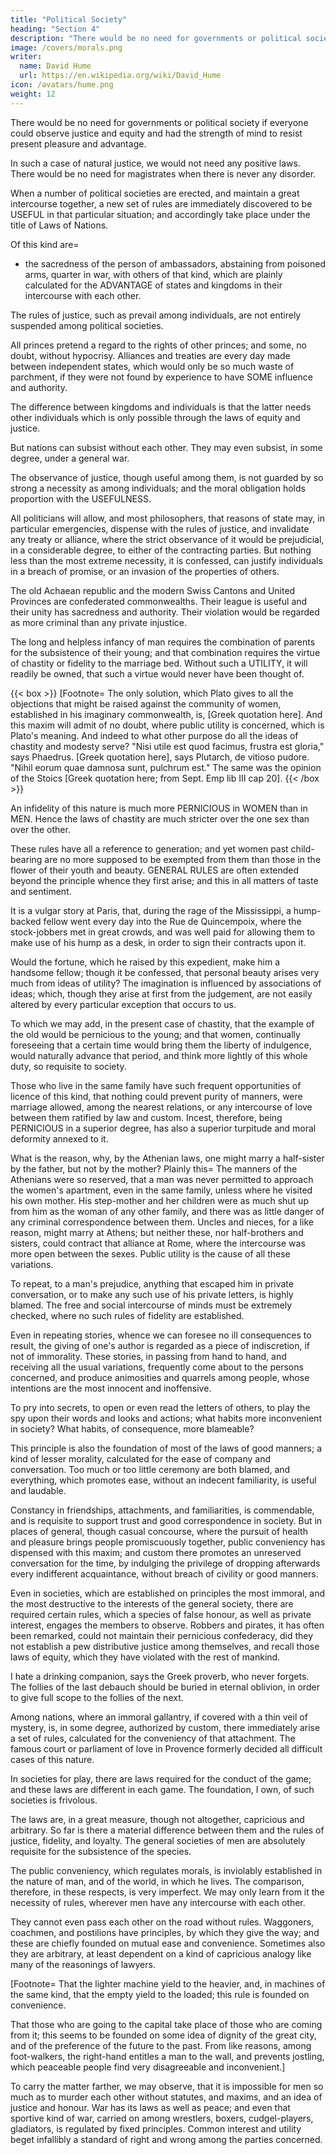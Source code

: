 ```yaml
---
title: "Political Society"
heading: "Section 4"
description: "There would be no need for governments or political society if everyone could observe justice and equity and had the strength of mind to resist present pleasure and advantage"
image: /covers/morals.png
writer:
  name: David Hume
  url: https://en.wikipedia.org/wiki/David_Hume
icon: /avatars/hume.png
weight: 12
---
```



<!-- Had every man sufficient SAGACITY to perceive, at all times, the strong interest which binds him to the observance of justice and equity, and STRENGTH OF MIND sufficient to persevere in a steady adherence to a general and a distant interest, in opposition to the allurements of  -->

There would be no need for governments or political society if everyone could observe justice and equity and had the strength of mind to resist present pleasure and advantage.

<!-- , but each man, following his natural liberty, had lived in entire peace and harmony with all others.  -->

In such a case of natural justice, we would not need any positive laws. There would be no need for <!-- where  is, of itself, a sufficient restraint? Why create --> magistrates when there is never any disorder. 

<!--  or iniquity? Why abridge our native freedom, when, in every instance, the utmost exertion of it is found innocent and beneficial? It is evident, that, if government were totally useless, it never could have place, and that the sole foundation of the duty of allegiance is the ADVANTAGE, which it procures to society, by preserving peace and order among mankind. -->

When a number of political societies are erected, and maintain a great intercourse together, a new set of rules are immediately discovered to be USEFUL in that particular situation; and accordingly take place under the title of Laws of Nations. 

Of this kind are= 
- the sacredness of the person of ambassadors, abstaining from poisoned arms, quarter in war, with others of that kind, which are plainly calculated for the ADVANTAGE of states and kingdoms in their intercourse with each other.

The rules of justice, such as prevail among individuals, are not entirely suspended among political societies. 

All princes pretend a regard to the rights of other princes; and some, no doubt, without hypocrisy. Alliances and treaties are every day made between independent states, which would only be so much waste of parchment, if they were not found by experience to have SOME influence and authority. 

The difference between kingdoms and individuals is that the latter needs other individuals which is only possible through the laws of equity and justice. 

<!-- Such a licentious conduct leads to disorder, confusion, and total war.  -->

But nations can subsist without each other. They may even subsist, in some degree, under a general war. 

The observance of justice, though useful among them, is not guarded by so strong a necessity as among individuals; and the moral obligation holds proportion with the USEFULNESS. 

All politicians will allow, and most philosophers, that reasons of state may, in particular emergencies, dispense with the rules of justice, and invalidate any treaty or alliance, where the strict observance of it would be prejudicial, in a considerable degree, to either of the contracting parties. But nothing less than the most extreme necessity, it is confessed, can justify individuals in a breach of promise, or an invasion of the properties of others.

The old Achaean republic and the modern Swiss Cantons and United Provinces are confederated commonwealths. Their league is useful and their unity has sacredness and authority. Their violation would be regarded as more criminal than any private injustice.

The long and helpless infancy of man requires the combination of parents for the subsistence of their young; and that combination requires the virtue of chastity or fidelity to the marriage bed. Without such a UTILITY, it will readily be owned, that such a virtue would never have been thought of.

{{< box >}}
 [Footnote=  The only solution, which Plato gives to all the objections that might be raised against the community of women, established in his imaginary commonwealth, is, [Greek quotation here]. <!-- Scite enim istud et dicitur et dicetur, Id quod utile sit honestum esse,
quod autem inutile sit turpe esse. [De Rep lib v p 457 ex edit Ser]. --> And
this maxim will admit of no doubt, where public utility is concerned, which is Plato's meaning. And indeed to what other purpose do all the ideas of chastity and modesty serve? "Nisi utile est quod facimus, frustra est gloria," says Phaedrus. [Greek quotation here], says Plutarch, de vitioso pudore. "Nihil eorum quae damnosa sunt, pulchrum est." The same was the opinion of the Stoics [Greek quotation here; from Sept. Emp lib III cap 20].
{{< /box >}}

An infidelity of this nature is much more PERNICIOUS in WOMEN than in MEN. Hence the laws of chastity are much stricter over the one sex than over the other.

These rules have all a reference to generation; and yet women past child-bearing are no more supposed to be exempted from them than those in the flower of their youth and beauty. GENERAL RULES are often extended beyond the principle whence they first arise; and this in all matters of taste and sentiment. 

It is a vulgar story at Paris, that, during the rage of the Mississippi, a hump-backed fellow went every day into the Rue de Quincempoix, where the stock-jobbers met in great crowds, and was well paid for allowing them to make use of his hump as a desk, in order to sign their contracts upon it.

Would the fortune, which he raised by this expedient, make him a handsome fellow; though it be confessed, that personal beauty arises very much from ideas of utility? The imagination is influenced by associations of ideas; which, though they arise at first from the judgement, are not easily altered by every particular exception that occurs to us. 

To which we may add, in the present case of chastity, that the example of the old would be pernicious to the young; and that women, continually foreseeing that a certain time would bring them the liberty of indulgence, would naturally advance that period, and think more lightly of this whole duty, so requisite to society.

Those who live in the same family have such frequent opportunities of licence of this kind, that nothing could prevent purity of manners, were marriage allowed, among the nearest relations, or any intercourse of love between them ratified by law and custom. Incest, therefore, being PERNICIOUS in a superior degree, has also a superior turpitude and moral deformity annexed to it.

What is the reason, why, by the Athenian laws, one might marry a half-sister by the father, but not by the mother? Plainly this=  The manners of the Athenians were so reserved, that a man was never permitted to approach the women's apartment, even in the same family, unless where he visited his own mother. His step-mother and her children were as much shut up from him as the woman of any other family, and there was as little danger of any criminal correspondence between them. Uncles and nieces, for a like reason, might marry at Athens; but neither these, nor half-brothers and sisters, could contract that alliance at Rome, where the intercourse was more open between the sexes. Public utility is the cause of all these variations.

To repeat, to a man's prejudice, anything that escaped him in private conversation, or to make any such use of his private letters, is highly blamed. The free and social intercourse of minds must be extremely checked, where no such rules of fidelity are established.

Even in repeating stories, whence we can foresee no ill consequences to result, the giving of one's author is regarded as a piece of indiscretion, if not of immorality. These stories, in passing from hand to hand, and receiving all the usual variations, frequently come about to the persons concerned, and produce animosities and quarrels among people, whose intentions are the most innocent and inoffensive.

To pry into secrets, to open or even read the letters of others, to play the spy upon their words and looks and actions; what habits more inconvenient in society? What habits, of consequence, more blameable?

This principle is also the foundation of most of the laws of good manners; a kind of lesser morality, calculated for the ease of company and conversation. Too much or too little ceremony are both blamed, and everything, which promotes ease, without an indecent familiarity, is useful and laudable.

Constancy in friendships, attachments, and familiarities, is commendable, and is requisite to support trust and good correspondence in society. But in places of general, though casual concourse, where the pursuit of health and pleasure brings people promiscuously together, public conveniency has dispensed with this maxim; and custom there promotes an unreserved conversation for the time, by indulging the privilege of dropping afterwards every indifferent acquaintance, without breach of civility or good manners.

Even in societies, which are established on principles the most immoral, and the most destructive to the interests of the general society, there are required certain rules, which a species of false honour, as well as private interest, engages the members to observe. Robbers and pirates, it has often been remarked, could not maintain their pernicious confederacy, did they not establish a pew distributive justice among themselves, and recall those laws of equity, which they have violated with the rest of mankind.

I hate a drinking companion, says the Greek proverb, who never forgets. The follies of the last debauch should be buried in eternal oblivion, in order to give full scope to the follies of the next.

Among nations, where an immoral gallantry, if covered with a thin veil of mystery, is, in some degree, authorized by custom, there immediately arise a set of rules, calculated for the conveniency of that attachment. The famous court or parliament of love in Provence formerly decided all difficult cases of this nature.

In societies for play, there are laws required for the conduct of the game; and these laws are different in each game. The foundation, I own, of such societies is frivolous. 

The laws are, in a great measure, though not altogether, capricious and arbitrary. So far is there a material difference between them and the rules of justice, fidelity, and loyalty. The general societies of men are absolutely requisite for the subsistence of the species. 

The public conveniency, which regulates morals, is inviolably established in the nature of man, and of the world, in which he lives. The comparison, therefore, in these respects, is very imperfect. We may only learn from it the necessity of rules, wherever men have any intercourse with each other.

They cannot even pass each other on the road without rules. Waggoners, coachmen, and postilions have principles, by which they give the way; and these are chiefly founded on mutual ease and convenience. Sometimes also they are arbitrary, at least dependent on a kind of capricious analogy like many of the reasonings of lawyers.

[Footnote=  That the lighter machine yield to the heavier, and, in machines of the same kind, that the empty yield to the loaded; this rule is founded on convenience. 

That those who are going to the capital take place of those who are coming from it; this seems to be founded on some idea of dignity of the great city, and of the preference of the future  to the past. From like reasons, among foot-walkers, the right-hand entitles a man to the wall, and prevents jostling, which peaceable people find very disagreeable and inconvenient.]

To carry the matter farther, we may observe, that it is impossible for men so much as to murder each other without statutes, and maxims, and an idea of justice and honour. War has its laws as well as peace; and even that sportive kind of war, carried on among wrestlers, boxers, cudgel-players, gladiators, is regulated by fixed principles. Common interest and utility beget infallibly a standard of right and wrong among the parties concerned.
